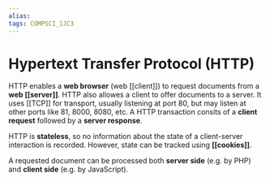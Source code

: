 ```yaml
---
alias:
tags: COMPSCI_1JC3
---
```

# Hypertext Transfer Protocol (HTTP)
HTTP enables a **web browser** (web [[client]]) to request documents from a **web [[server]]**. HTTP also allowes a client to offer documents to a server. It uses [[TCP]] for transport, usually listening at port 80, but may listen at other ports like 81, 8000, 8080, etc. A HTTP transaction consits of a **client request** followed by a **server response**. 

HTTP is **stateless**, so no information about the state of a client-server interaction is recorded. However, state can be tracked using **[[cookies]]**.

A requested document can be processed both **server side** (e.g. by PHP) and **client side** (e.g. by JavaScript).